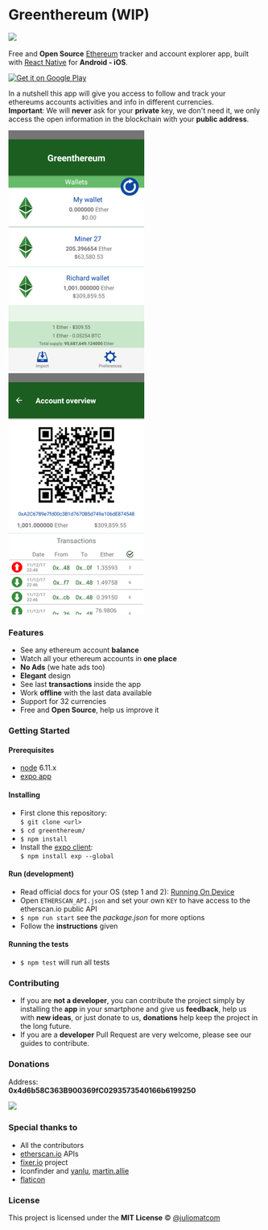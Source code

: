 # Greenthereum (WIP)
[![](https://circleci.com/gh/greenthereum/greenthereum.png?style=shield&circle-token=322df9b993df441bf6c2cfe94b9d7101632bfe2e)](https://circleci.com/gh/greenthereum/greenthereum)  

Free and **Open Source** [Ethereum](https://ethereum.org/) tracker and account explorer app, built with [React Native](https://facebook.github.io/react-native/) for **Android - iOS**.     

<a href='https://play.google.com/store/apps/details?id=com.greenthereum&utm_source=github&utm_campaign=github&pcampaignid=MKT-Other-global-all-co-prtnr-py-PartBadge-Mar2515-1'><img style='width: 256px;' alt='Get it on Google Play' src='https://play.google.com/intl/en_us/badges/images/generic/en_badge_web_generic.png'/></a>


In a nutshell this app will give you access to follow and track your ethereums accounts activities and info in different currencies.  
**Important**: We will **never** ask for your **private** key, we don't need it, we only access the open information in the blockchain with your **public address**.

![](assets/pictures/wallets-for-readme.png)
![](assets/pictures/wallet-overview-for-readme.png)   

### Features
- See any ethereum account **balance**
- Watch all your ethereum accounts in **one place**
- **No Ads** (we hate ads too)
- **Elegant** design
- See last **transactions** inside the app
- Work **offline** with the last data available
- Support for 32 currencies
- Free and **Open Source**, help us improve it


### Getting Started

#### Prerequisites
- [node](https://nodejs.org/en/download/) 6.11.x
- [expo app](https://play.google.com/store/apps/details?id=host.exp.exponent&referrer=www)

#### Installing
- First clone this repository:   
  `$ git clone <url>`   
- `$ cd greenthereum/`
- `$ npm install`
- Install the [expo client](https://expo.io/):  
  `$ npm install exp --global`

#### Run (development)
- Read official docs for your OS (step 1 and 2): [Running On Device](https://facebook.github.io/react-native/docs/running-on-device.html)
- Open `ETHERSCAN_API.json` and set your own `KEY` to have access to the etherscan.io public API
- `$ npm run start` see the *package.json* for more options
- Follow the **instructions** given

#### Running the tests
- `$ npm test` will run all tests

### Contributing
- If you are **not a developer**, you can contribute the project simply by installing the **app** in your smartphone and give us **feedback**, help us with **new ideas**, or just donate to us, **donations** help keep the project in the long future.
- If you are a **developer** Pull Request are very welcome, please see our guides to contribute.

### Donations
Address:  
**0x4d6b58C363B900369fC0293573540166b6199250**  

![](assets/pictures/qr-donations.png)

### Special thanks to
- All the contributors
- [etherscan.io](https://etherscan.io/) APIs
- [fixer.io](https://github.com/hakanensari/fixer) project
- Iconfinder and [yanlu](https://www.iconfinder.com/yanlu), [martin.allie](https://www.iconfinder.com/martin.allien)  
- [flaticon](https://www.flaticon.com/)
### License

This project is licensed under the **MIT License** © [@juliomatcom](https://twitter.com/juliomatcom)
